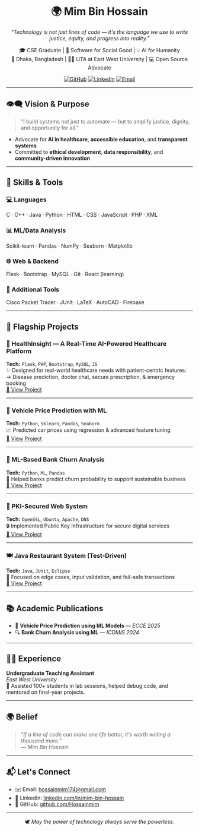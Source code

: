 <h1 align="center">🌍 Mim Bin Hossain</h1>
<p align="center">
  <i>“Technology is not just lines of code — it's the language we use to write justice, equity, and progress into reality.”</i>
</p>

<p align="center">
  🎓 CSE Graduate | 🌱 Software for Social Good | 💡 AI for Humanity <br>
  📍 Dhaka, Bangladesh | 👨‍🏫 UTA at East West University | 💻 Open Source Advocate
</p>

<p align="center">
  <a href="https://github.com/Hossainmim"><img src="https://img.shields.io/github/followers/Hossainmim?label=GitHub&style=social" alt="GitHub"></a>
  <a href="https://linkedin.com/in/mim-bin-hossain"><img src="https://img.shields.io/badge/LinkedIn-Connect-blue?logo=linkedin&style=flat-square" alt="LinkedIn"></a>
  <a href="mailto:hossainmim174@gmail.com"><img src="https://img.shields.io/badge/Email-Contact-red?logo=gmail&style=flat-square" alt="Email"></a>
</p>

---

## 👁️‍🗨️ Vision & Purpose

> “I build systems not just to automate — but to amplify justice, dignity, and opportunity for all.”

- Advocate for **AI in healthcare**, **accessible education**, and **transparent systems**  
- Committed to **ethical development**, **data responsibility**, and **community-driven innovation**

---

## 🚀 Skills & Tools

### 💻 Languages  
C · C++ · Java · Python · HTML · CSS · JavaScript · PHP · XML

### 📊 ML/Data Analysis  
Scikit-learn · Pandas · NumPy · Seaborn · Matplotlib

### 🌐 Web & Backend  
Flask · Bootstrap · MySQL · Git · React (learning)

### 🧰 Additional Tools  
Cisco Packet Tracer · JUnit · LaTeX · AutoCAD · Firebase

---

## 🌟 Flagship Projects

### 🏥 HealthInsight — A Real-Time AI-Powered Healthcare Platform  
**Tech:** `Flask`, `PHP`, `Bootstrap`, `MySQL`, `JS`  
✨ Designed for real-world healthcare needs with patient-centric features:  
→ Disease prediction, doctor chat, secure prescription, & emergency booking  
[🔗 View Project](https://github.com/Hossainmim/Healthcare-Insights-for-Real-Time-Healthcare-Platform)

---

### 🚗 Vehicle Price Prediction with ML  
**Tech:** `Python`, `Sklearn`, `Pandas`, `Seaborn`  
📈 Predicted car prices using regression & advanced feature tuning  
[🔗 View Project](https://github.com/Hossainmim/Enhancing-Vehicle-Price-Prediction-with-Machine-Learning-Models-An-Analytical-Approach)

---

### 🏦 ML-Based Bank Churn Analysis  
**Tech:** `Python`, `ML`, `Pandas`  
💼 Helped banks predict churn probability to support sustainable business  
[🔗 View Project](https://github.com/Hossainmim/ML-Based-Bank-Churn-Analysis-for-Improved-Customer-Retention)

---

### 🔐 PKI-Secured Web System  
**Tech:** `OpenSSL`, `Ubuntu`, `Apache`, `DNS`  
🔒 Implemented Public Key Infrastructure for secure digital services  
[🔗 View Project](https://github.com/Hossainmim/SSL-PKI-Project)

---

### 🍽️ Java Restaurant System (Test-Driven)  
**Tech:** `Java`, `JUnit`, `Eclipse`  
🧪 Focused on edge cases, input validation, and fail-safe transactions  
[🔗 View Project](https://github.com/Hossainmim/Software_Testing_Restaurant_Management_System)

---

## 📚 Academic Publications

- 🧠 **Vehicle Price Prediction using ML Models** — *ECCE 2025*  
- 🔍 **Bank Churn Analysis using ML** — *ICDMIS 2024*

---

## 👨‍🏫 Experience

**Undergraduate Teaching Assistant**  
*East West University*  
🤝 Assisted 100+ students in lab sessions, helped debug code, and mentored on final-year projects.

---

## 🌍 Belief

> _"If a line of code can make one life better, it's worth writing a thousand more."_  
> _— Mim Bin Hossain_

---

## 📬 Let's Connect

- ✉️ Email: [hossainmim174@gmail.com](mailto:hossainmim174@gmail.com)  
- 💼 LinkedIn: [linkedin.com/in/mim-bin-hossain](https://linkedin.com/in/mim-bin-hossain)  
- 🔗 GitHub: [github.com/Hossainmim](https://github.com/Hossainmim)

---

<p align="center">
🕊️ <i>May the power of technology always serve the powerless.</i>
</p>
